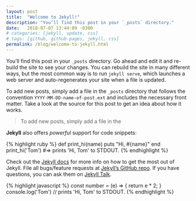 ```yaml
---
layout: post
title:  "Welcome to Jekyll!"
description: "You’ll find this post in your `_posts` directory."
date:   2018-07-07 13:44:09 -0300
# categories: [jekyll, update, css]
# tags: [github, github-pages, jekyll, css]
permalink: /blog/welcome-to-jekyll.html
---
```


You’ll find this post in your `_posts` directory. Go ahead and edit it and re-build the site to see your changes. You can rebuild the site in many different ways, but the most common way is to run `jekyll serve`, which launches a web server and auto-regenerates your site when a file is updated.

To add new posts, simply add a file in the `_posts` directory that follows the convention `YYYY-MM-DD-name-of-post.ext` and includes the necessary front matter. Take a look at the source for this post to get an idea about how it works.

> To add new posts, simply add a file in the

**Jekyll** also offers _powerful_ support for code snippets:

{% highlight ruby %}
def print_hi(name)
  puts "Hi, #{name}"
end
print_hi('Tom')
#=> prints 'Hi, Tom' to STDOUT.
{% endhighlight %}

Check out the [Jekyll docs][jekyll-docs] for more info on how to get the most out of Jekyll. File all bugs/feature requests at [Jekyll’s GitHub repo][jekyll-gh]. If you have questions, you can ask them on [Jekyll Talk][jekyll-talk].

[jekyll-docs]: https://jekyllrb.com/docs/home
[jekyll-gh]:   https://github.com/jekyll/jekyll
[jekyll-talk]: https://talk.jekyllrb.com/


{% highlight javascript %}
const number = (e) => {
  return e * 2;
}
console.log('Tom')
// prints 'Hi, Tom' to STDOUT.
{% endhighlight %}

